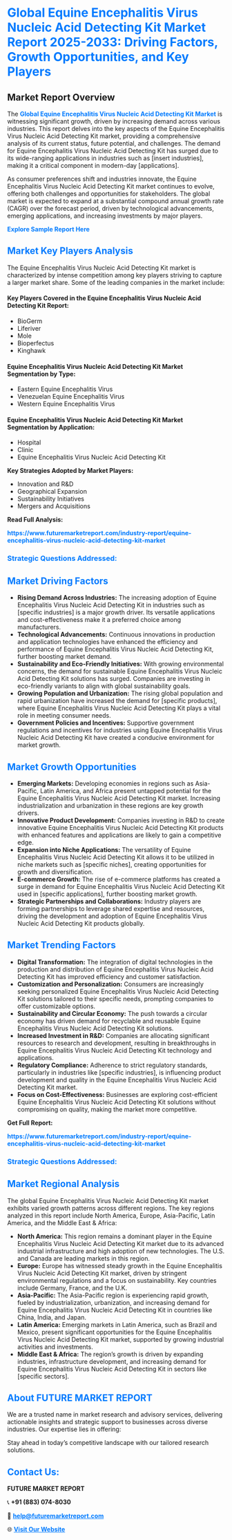 <h1 style="color: #007BFF;">Global Equine Encephalitis Virus Nucleic Acid Detecting Kit Market Report 2025-2033: Driving Factors, Growth Opportunities, and Key Players</h1>

<section id="overview">
<h2>Market Report Overview</h2>
<p>The <a href="https://www.futuremarketreport.com/industry-report/equine-encephalitis-virus-nucleic-acid-detecting-kit-market" style="color: #007BFF; text-decoration: none;"><strong>Global Equine Encephalitis Virus Nucleic Acid Detecting Kit Market</strong></a> is witnessing significant growth, driven by increasing demand across various industries. This report delves into the key aspects of the Equine Encephalitis Virus Nucleic Acid Detecting Kit market, providing a comprehensive analysis of its current status, future potential, and challenges. The demand for Equine Encephalitis Virus Nucleic Acid Detecting Kit has surged due to its wide-ranging applications in industries such as [insert industries], making it a critical component in modern-day [applications].</p>
<p>As consumer preferences shift and industries innovate, the Equine Encephalitis Virus Nucleic Acid Detecting Kit market continues to evolve, offering both challenges and opportunities for stakeholders. The global market is expected to expand at a substantial compound annual growth rate (CAGR) over the forecast period, driven by technological advancements, emerging applications, and increasing investments by major players.</p>
</section>

<section id="overview">
<p><a href="https://www.futuremarketreport.com/request-sample/reportId=123834" style="color: #007BFF; text-decoration: none;"><strong>Explore Sample Report Here</strong></a></p>
</section>

<section id="key-players">
<h2 style="color: #007BFF;">Market Key Players Analysis</h2>
<p>The Equine Encephalitis Virus Nucleic Acid Detecting Kit market is characterized by intense competition among key players striving to capture a larger market share. Some of the leading companies in the market include:</p>
<h4>Key Players Covered in the Equine Encephalitis Virus Nucleic Acid Detecting Kit Report:</h4>
<ul><li>BioGerm</li><li>Liferiver</li><li>Mole</li><li>Bioperfectus</li><li>Kinghawk</li></ul>
<h4>Equine Encephalitis Virus Nucleic Acid Detecting Kit Market Segmentation by Type:</h4>
<ul><li>Eastern Equine Encephalitis Virus</li><li>Venezuelan Equine Encephalitis Virus</li><li>Western Equine Encephalitis Virus</li></ul>

<h4>Equine Encephalitis Virus Nucleic Acid Detecting Kit Market Segmentation by Application:</h4>
<ul><li>Hospital</li><li>Clinic</li><li>Equine Encephalitis Virus Nucleic Acid Detecting Kit</li></ul>
<p><strong>Key Strategies Adopted by Market Players:</strong></p>
<ul>
<li>Innovation and R&D</li>
<li>Geographical Expansion</li>
<li>Sustainability Initiatives</li>
<li>Mergers and Acquisitions</li>
</ul>
</section>

<section>
<p><strong>Read Full Analysis: </strong></p><a href="https://www.futuremarketreport.com/industry-report/equine-encephalitis-virus-nucleic-acid-detecting-kit-market" style="color: #007BFF; text-decoration: none;"><strong>https://www.futuremarketreport.com/industry-report/equine-encephalitis-virus-nucleic-acid-detecting-kit-market</strong></a>
<h3 style="color: #007BFF;">Strategic Questions Addressed:</h3>
</section>

<section id="driving-factors">
<h2 style="color: #007BFF;">Market Driving Factors</h2>
<ul>
<li><strong>Rising Demand Across Industries:</strong> The increasing adoption of Equine Encephalitis Virus Nucleic Acid Detecting Kit in industries such as [specific industries] is a major growth driver. Its versatile applications and cost-effectiveness make it a preferred choice among manufacturers.</li>
<li><strong>Technological Advancements:</strong> Continuous innovations in production and application technologies have enhanced the efficiency and performance of Equine Encephalitis Virus Nucleic Acid Detecting Kit, further boosting market demand.</li>
<li><strong>Sustainability and Eco-Friendly Initiatives:</strong> With growing environmental concerns, the demand for sustainable Equine Encephalitis Virus Nucleic Acid Detecting Kit solutions has surged. Companies are investing in eco-friendly variants to align with global sustainability goals.</li>
<li><strong>Growing Population and Urbanization:</strong> The rising global population and rapid urbanization have increased the demand for [specific products], where Equine Encephalitis Virus Nucleic Acid Detecting Kit plays a vital role in meeting consumer needs.</li>
<li><strong>Government Policies and Incentives:</strong> Supportive government regulations and incentives for industries using Equine Encephalitis Virus Nucleic Acid Detecting Kit have created a conducive environment for market growth.</li>
</ul>
</section>

<section id="growth-opportunities">
<h2 style="color: #007BFF;">Market Growth Opportunities</h2>
<ul>
<li><strong>Emerging Markets:</strong> Developing economies in regions such as Asia-Pacific, Latin America, and Africa present untapped potential for the Equine Encephalitis Virus Nucleic Acid Detecting Kit market. Increasing industrialization and urbanization in these regions are key growth drivers.</li>
<li><strong>Innovative Product Development:</strong> Companies investing in R&D to create innovative Equine Encephalitis Virus Nucleic Acid Detecting Kit products with enhanced features and applications are likely to gain a competitive edge.</li>
<li><strong>Expansion into Niche Applications:</strong> The versatility of Equine Encephalitis Virus Nucleic Acid Detecting Kit allows it to be utilized in niche markets such as [specific niches], creating opportunities for growth and diversification.</li>
<li><strong>E-commerce Growth:</strong> The rise of e-commerce platforms has created a surge in demand for Equine Encephalitis Virus Nucleic Acid Detecting Kit used in [specific applications], further boosting market growth.</li>
<li><strong>Strategic Partnerships and Collaborations:</strong> Industry players are forming partnerships to leverage shared expertise and resources, driving the development and adoption of Equine Encephalitis Virus Nucleic Acid Detecting Kit products globally.</li>
</ul>
</section>

<section id="trending-factors">
<h2 style="color: #007BFF;">Market Trending Factors</h2>
<ul>
<li><strong>Digital Transformation:</strong> The integration of digital technologies in the production and distribution of Equine Encephalitis Virus Nucleic Acid Detecting Kit has improved efficiency and customer satisfaction.</li>
<li><strong>Customization and Personalization:</strong> Consumers are increasingly seeking personalized Equine Encephalitis Virus Nucleic Acid Detecting Kit solutions tailored to their specific needs, prompting companies to offer customizable options.</li>
<li><strong>Sustainability and Circular Economy:</strong> The push towards a circular economy has driven demand for recyclable and reusable Equine Encephalitis Virus Nucleic Acid Detecting Kit solutions.</li>
<li><strong>Increased Investment in R&D:</strong> Companies are allocating significant resources to research and development, resulting in breakthroughs in Equine Encephalitis Virus Nucleic Acid Detecting Kit technology and applications.</li>
<li><strong>Regulatory Compliance:</strong> Adherence to strict regulatory standards, particularly in industries like [specific industries], is influencing product development and quality in the Equine Encephalitis Virus Nucleic Acid Detecting Kit market.</li>
<li><strong>Focus on Cost-Effectiveness:</strong> Businesses are exploring cost-efficient Equine Encephalitis Virus Nucleic Acid Detecting Kit solutions without compromising on quality, making the market more competitive.</li>
</ul>
</section>

<section>
<p><strong>Get Full Report: </strong></p><a href="https://www.futuremarketreport.com/industry-report/equine-encephalitis-virus-nucleic-acid-detecting-kit-market" style="color: #007BFF; text-decoration: none;"><strong>https://www.futuremarketreport.com/industry-report/equine-encephalitis-virus-nucleic-acid-detecting-kit-market</strong></a>
<h3 style="color: #007BFF;">Strategic Questions Addressed:</h3>
</section>


<section id="regional-analysis">
<h2 style="color: #007BFF;">Market Regional Analysis</h2>
<p>The global Equine Encephalitis Virus Nucleic Acid Detecting Kit market exhibits varied growth patterns across different regions. The key regions analyzed in this report include North America, Europe, Asia-Pacific, Latin America, and the Middle East & Africa:</p>
<ul>
<li><strong>North America:</strong> This region remains a dominant player in the Equine Encephalitis Virus Nucleic Acid Detecting Kit market due to its advanced industrial infrastructure and high adoption of new technologies. The U.S. and Canada are leading markets in this region.</li>
<li><strong>Europe:</strong> Europe has witnessed steady growth in the Equine Encephalitis Virus Nucleic Acid Detecting Kit market, driven by stringent environmental regulations and a focus on sustainability. Key countries include Germany, France, and the U.K.</li>
<li><strong>Asia-Pacific:</strong> The Asia-Pacific region is experiencing rapid growth, fueled by industrialization, urbanization, and increasing demand for Equine Encephalitis Virus Nucleic Acid Detecting Kit in countries like China, India, and Japan.</li>
<li><strong>Latin America:</strong> Emerging markets in Latin America, such as Brazil and Mexico, present significant opportunities for the Equine Encephalitis Virus Nucleic Acid Detecting Kit market, supported by growing industrial activities and investments.</li>
<li><strong>Middle East & Africa:</strong> The region’s growth is driven by expanding industries, infrastructure development, and increasing demand for Equine Encephalitis Virus Nucleic Acid Detecting Kit in sectors like [specific sectors].</li>
</ul>
</section>

<footer>
<h2 style="color: #007BFF;">About FUTURE MARKET REPORT</h2>
<p>We are a trusted name in market research and advisory services, delivering actionable insights and strategic support to businesses across diverse industries. Our expertise lies in offering:</p>

<p>Stay ahead in today’s competitive landscape with our tailored research solutions.</p>

<h2 style="color: #007BFF;">Contact Us:</h2>
<p><strong>FUTURE MARKET REPORT</strong></p>
<p>📞 <strong>+91 (883) 074-8030</strong></p>
<p>📧 <strong><a href="mailto:help@futuremarketreport.com" style="color: #007BFF;">help@futuremarketreport.com</a></strong></p>
<p>🌐 <strong><a href="https://www.futuremarketreport.com/" style="color: #007BFF;">Visit Our Website</a></strong></p>
</footer>